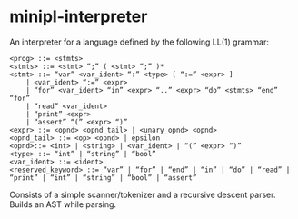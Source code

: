 # minipl-interpreter

An interpreter for a language defined by the following LL(1) grammar:
```
<prog> ::= <stmts>
<stmts> ::= <stmt> “;” ( <stmt> “;” )*
<stmt> ::= “var” <var_ident> “:” <type> [ “:=” <expr> ]
	| <var_ident> “:=” <expr>
	| “for” <var_ident> “in” <expr> “..” <expr> “do” <stmts> “end” “for”
	| “read” <var_ident>
	| “print” <expr>
	| “assert” “(” <expr> “)”
<expr> ::= <opnd> <opnd_tail> | <unary_opnd> <opnd>
<opnd_tail> ::= <op> <opnd> | epsilon
<opnd>::= <int> | <string> | <var_ident> | “(” <expr> “)”
<type> ::= “int” | “string” | “bool”
<var_ident> ::= <ident>
<reserved_keyword> ::= “var” | “for” | “end” | “in” | “do” | “read” | “print” | “int” | “string” | “bool” | “assert”
```
Consists of a simple scanner/tokenizer and a recursive descent parser. Builds an AST while parsing.
